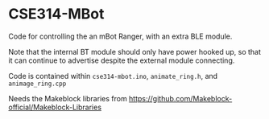 # CSE314-MBot

Code for controlling the an mBot Ranger, with an extra BLE module.

Note that the internal BT module should only have power hooked up, so that it can continue to advertise despite the external module connecting.

Code is contained within `cse314-mbot.ino`, `animate_ring.h`, and `animage_ring.cpp`

Needs the Makeblock libraries from https://github.com/Makeblock-official/Makeblock-Libraries

